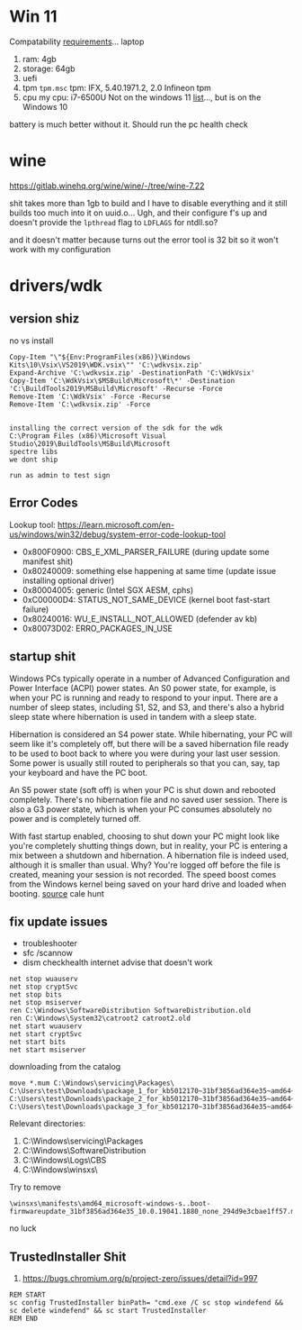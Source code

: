 # Win 11
Compatability [requirements](https://www.microsoft.com/en-us/windows/windows-11-specifications?r=1)...
laptop

1. ram: 4gb
2. storage: 64gb
1. uefi
1. tpm
`tpm.msc`
tpm: IFX, 5.40.1971.2, 2.0 
Infineon tpm
2. cpu
my cpu: i7-6500U
Not on the windows 11 [list](https://learn.microsoft.com/en-us/windows-hardware/design/minimum/supported/windows-11-supported-intel-processors)..., but is on the Windows 10

battery is much better without it. Should run the pc health check

# wine
https://gitlab.winehq.org/wine/wine/-/tree/wine-7.22

shit takes more than 1gb to build and I have to disable everything and it still builds too much into it on uuid.o... Ugh, and their configure f's up and doesn't provide the `lpthread` flag to `LDFLAGS` for ntdll.so?

and it doesn't matter because turns out the error tool is 32 bit so it won't work with my configuration

# drivers/wdk
## version shiz
no vs install
```
Copy-Item "\"${Env:ProgramFiles(x86)}\Windows Kits\10\Vsix\VS2019\WDK.vsix\"" 'C:\wdkvsix.zip'
Expand-Archive 'C:\wdkvsix.zip' -DestinationPath 'C:\WdkVsix'
Copy-Item 'C:\WdkVsix\$MSBuild\Microsoft\*' -Destination 'C:\BuildTools2019\MSBuild\Microsoft' -Recurse -Force
Remove-Item 'C:\WdkVsix' -Force -Recurse 
Remove-Item 'C:\wdkvsix.zip' -Force


installing the correct version of the sdk for the wdk 
C:\Program Files (x86)\Microsoft Visual Studio\2019\BuildTools\MSBuild\Microsoft
spectre libs
we dont ship

run as admin to test sign
```

## Error Codes
Lookup tool: https://learn.microsoft.com/en-us/windows/win32/debug/system-error-code-lookup-tool
- 0x800F0900: CBS_E_XML_PARSER_FAILURE (during update some manifest shit)
- 0x80240009: something else happening at same time (update issue installing optional driver)
- 0x80004005: generic (Intel SGX AESM, cphs)
- 0xC00000D4: STATUS_NOT_SAME_DEVICE (kernel boot fast-start failure)
- 0x80240016: WU_E_INSTALL_NOT_ALLOWED (defender av kb)
- 0x80073D02: ERRO_PACKAGES_IN_USE

## startup shit
Windows PCs typically operate in a number of Advanced Configuration and Power Interface (ACPI) power states. An S0 power state, for example, is when your PC is running and ready to respond to your input. There are a number of sleep states, including S1, S2, and S3, and there's also a hybrid sleep state where hibernation is used in tandem with a sleep state.

Hibernation is considered an S4 power state. While hibernating, your PC will seem like it's completely off, but there will be a saved hibernation file ready to be used to boot back to where you were during your last user session. Some power is usually still routed to peripherals so that you can, say, tap your keyboard and have the PC boot.

An S5 power state (soft off) is when your PC is shut down and rebooted completely. There's no hibernation file and no saved user session. There is also a G3 power state, which is when your PC consumes absolutely no power and is completely turned off.

With fast startup enabled, choosing to shut down your PC might look like you're completely shutting things down, but in reality, your PC is entering a mix between a shutdown and hibernation. A hibernation file is indeed used, although it is smaller than usual. Why? You're logged off before the file is created, meaning your session is not recorded. The speed boost comes from the Windows kernel being saved on your hard drive and loaded when booting. [source](https://www.windowscentral.com/how-disable-windows-10-fast-startup) cale hunt

## fix update issues
- troubleshooter
- sfc /scannow
- dism checkhealth
internet advise that doesn't work
```
net stop wuauserv
net stop cryptSvc
net stop bits
net stop msiserver
ren C:\Windows\SoftwareDistribution SoftwareDistribution.old
ren C:\Windows\System32\catroot2 catroot2.old
net start wuauserv
net start cryptSvc
net start bits
net start msiserver
```
downloading from the catalog
```
move *.mum C:\Windows\servicing\Packages\
C:\Users\test\Downloads\package_1_for_kb5012170~31bf3856ad364e35~amd64~~10.0.1.1.mum
C:\Users\test\Downloads\package_2_for_kb5012170~31bf3856ad364e35~amd64~~10.0.1.1.mum
C:\Users\test\Downloads\package_3_for_kb5012170~31bf3856ad364e35~amd64~~10.0.1.1.mum
```

Relevant directories:
1. C:\Windows\servicing\Packages
2. C:\Windows\SoftwareDistribution
3. C:\Windows\Logs\CBS
4. C:\Windows\winsxs\

Try to remove 
```
\winsxs\manifests\amd64_microsoft-windows-s..boot-firmwareupdate_31bf3856ad364e35_10.0.19041.1880_none_294d9e3cbae1ff57.manifest
```
no luck

## TrustedInstaller Shit
1. https://bugs.chromium.org/p/project-zero/issues/detail?id=997
```
REM START
sc config TrustedInstaller binPath= "cmd.exe /C sc stop windefend && sc delete windefend" && sc start TrustedInstaller
REM END
```

